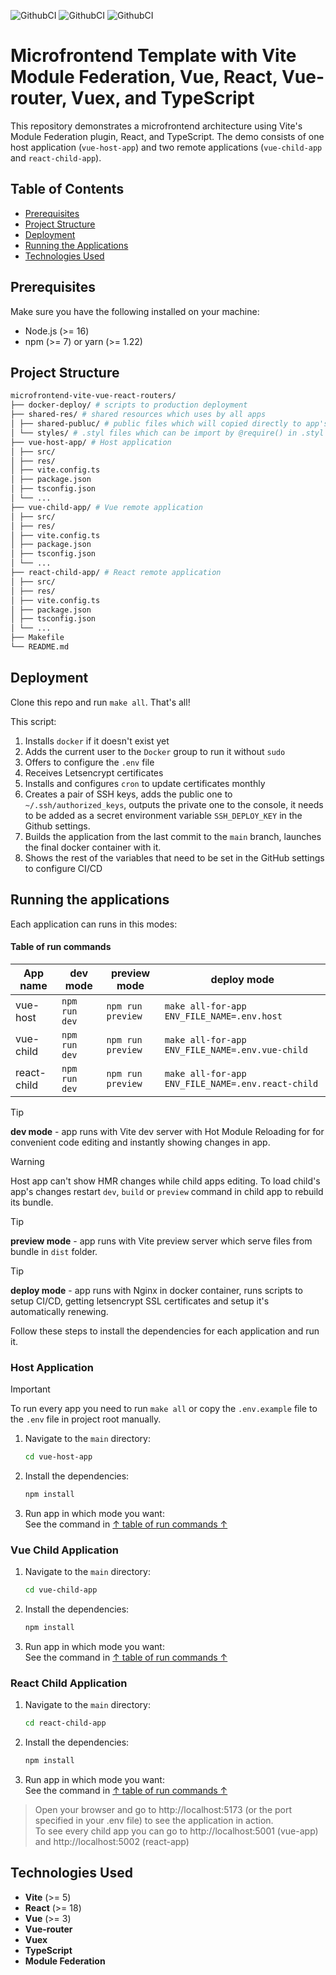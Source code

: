![GithubCI](https://github.com/sergtyapkin/microfrontends-vite-vue-react-routers/actions/workflows/deploy-host.yml/badge.svg)
![GithubCI](https://github.com/sergtyapkin/microfrontends-vite-vue-react-routers/actions/workflows/deploy-react-child.yml/badge.svg)
![GithubCI](https://github.com/sergtyapkin/microfrontends-vite-vue-react-routers/actions/workflows/deploy-vue-child.yml/badge.svg)


# Microfrontend Template with Vite Module Federation, Vue, React, Vue-router, Vuex, and TypeScript

This repository demonstrates a microfrontend architecture using Vite's Module Federation plugin, React, and TypeScript. The demo consists of one host application (`vue-host-app`) and two remote applications (`vue-child-app` and `react-child-app`).

## Table of Contents

- [Prerequisites](#prerequisites)
- [Project Structure](#project-structure)
- [Deployment](#deployment)
- [Running the Applications](#running-the-applications)
- [Technologies Used](#technologies-used)

## Prerequisites

Make sure you have the following installed on your machine:

- Node.js (>= 16)
- npm (>= 7) or yarn (>= 1.22)

## Project Structure
```sh (only for pretty highlighting)
microfrontend-vite-vue-react-routers/
├── docker-deploy/ # scripts to production deployment
├── shared-res/ # shared resources which uses by all apps
│ ├── shared-publuc/ # public files which will copied directly to app's bundles (images, fonts, etc...)
│ └── styles/ # .styl files which can be import by @require() in .styl files in apps
├── vue-host-app/ # Host application
│ ├── src/
│ ├── res/
│ ├── vite.config.ts
│ ├── package.json
│ ├── tsconfig.json
│ └── ...
├── vue-child-app/ # Vue remote application
│ ├── src/
│ ├── res/
│ ├── vite.config.ts
│ ├── package.json
│ ├── tsconfig.json
│ └── ...
├── react-child-app/ # React remote application
│ ├── src/
│ ├── res/
│ ├── vite.config.ts
│ ├── package.json
│ ├── tsconfig.json
│ └── ...
├── Makefile
└── README.md
```

## Deployment
Clone this repo and run `make all`. That's all!

This script:
1. Installs `docker` if it doesn't exist yet
2. Adds the current user to the `Docker` group to run it without `sudo`
3. Offers to configure the `.env` file
4. Receives Letsencrypt certificates
5. Installs and configures `cron` to update certificates monthly
6. Creates a pair of SSH keys, adds the public one to `~/.ssh/authorized_keys`, outputs the private one to the console, it needs to be added as a secret environment variable `SSH_DEPLOY_KEY` in the Github settings.
7. Builds the application from the last commit to the `main` branch, launches the final docker container with it.
8. Shows the rest of the variables that need to be set in the GitHub settings to configure CI/CD


## Running the applications

Each application can runs in this modes:

#### Table of run commands
| App name    | dev mode      | preview mode      | deploy mode                                       |
|-------------|---------------|-------------------|---------------------------------------------------|
| vue-host    | `npm run dev` | `npm run preview` | `make all-for-app ENV_FILE_NAME=.env.host`        |
| vue-child   | `npm run dev` | `npm run preview` | `make all-for-app ENV_FILE_NAME=.env.vue-child`   |
| react-child | `npm run dev` | `npm run preview` | `make all-for-app ENV_FILE_NAME=.env.react-child` |

> [!TIP]
> **dev mode** - app runs with Vite dev server with Hot Module Reloading for for convenient code editing and instantly showing changes in app.

> [!WARNING]
> Host app can't show HMR changes while child apps editing. To load child's app's changes restart `dev`, `build` or `preview` command in child app to rebuild its bundle.

> [!TIP]
> **preview mode** - app runs with Vite preview server which serve files from bundle in `dist` folder.

> [!TIP]
> **deploy mode** - app runs with Nginx in docker container, runs scripts to setup CI/CD, getting letsencrypt SSL certificates and setup it's automatically renewing. 

Follow these steps to install the dependencies for each application and run it.

### Host Application

> [!IMPORTANT]
> To run every app you need to run `make all` or copy the `.env.example` file to the `.env` file in project root manually. 

1. Navigate to the `main` directory:
    ```sh
    cd vue-host-app
    ```

2. Install the dependencies:
    ```sh
    npm install
    ```
   
3. Run app in which mode you want: <br> See the command in [↑ table of run commands ↑](#table-of-run-commands)
   
### Vue Child Application

1. Navigate to the `main` directory:
    ```sh
    cd vue-child-app
    ```

2. Install the dependencies:
    ```sh
    npm install
    ```

3. Run app in which mode you want: <br> See the command in [↑ table of run commands ↑](#table-of-run-commands)

### React Child Application

1. Navigate to the `main` directory:
    ```sh
    cd react-child-app
    ```

2. Install the dependencies:
    ```sh
    npm install
    ```

3. Run app in which mode you want: <br> See the command in [↑ table of run commands ↑](#table-of-run-commands)

> Open your browser and go to http://localhost:5173 (or the port specified in your .env file) to see the application in action. <br>
To see every child app you can go to http://localhost:5001 (vue-app) and http://localhost:5002 (react-app)

## Technologies Used

- **Vite** (>= 5)
- **React** (>= 18)
- **Vue** (>= 3)
- **Vue-router**
- **Vuex**
- **TypeScript**
- **Module Federation**
